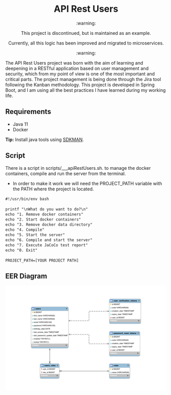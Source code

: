 <h1 align="center">API Rest Users</h1>

<p align="center">
    :warning:
</p>

<p align="center">
    This project is discontinued, but is maintained as an example.
</p>

<p align="center">
    Currently, all this logic has been improved and migrated to microservices.
</p>

<p align="center">
    :warning:
</p>

The API Rest Users project was born with the aim of learning and deepening in a RESTful application based on user management and security,
which from my point of view is one of the most important and critical parts. The project management is being done through the Jira tool
following the Kanban methodology. This project is developed in Spring Boot, and I am using all the best practices I have learned during my
working life.

## Requirements

- Java 11
- Docker

**Tip:** Install java tools using [SDKMAN](https://sdkman.io).

## Script

There is a script in scripts/___apiRestUsers.sh. to manage the docker containers, compile and run the server from the terminal.

- In order to make it work we will need the PROJECT_PATH variable with the PATH where the project is located.

```shell
#!/usr/bin/env bash

printf "\nWhat do you want to do?\n"
echo "1. Remove docker containers"
echo "2. Start docker containers"
echo "3. Remove docker data directory"
echo "4. Compile"
echo "5. Start the server"
echo "6. Compile and start the server"
echo "7. Execute JaCoCo test report"
echo "0. Exit"

PROJECT_PATH=[YOUR PROJECT PATH]
```

## EER Diagram

![EER Diagram](database/EER-diagram.svg)
